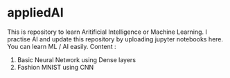 # appliedAI
This is repository to learn Aritificial Intelligence or Machine Learning. 
I practise AI and update this repository by uploading jupyter notebooks here.
You can learn ML / AI easily.
Content :
1. Basic Neural Network using Dense layers
2. Fashion MNIST using CNN 
